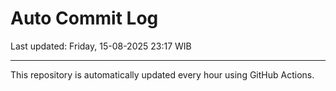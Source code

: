 # Auto Commit Log

Last updated: Friday, 15-08-2025 23:17 WIB

---

This repository is automatically updated every hour using GitHub Actions.
